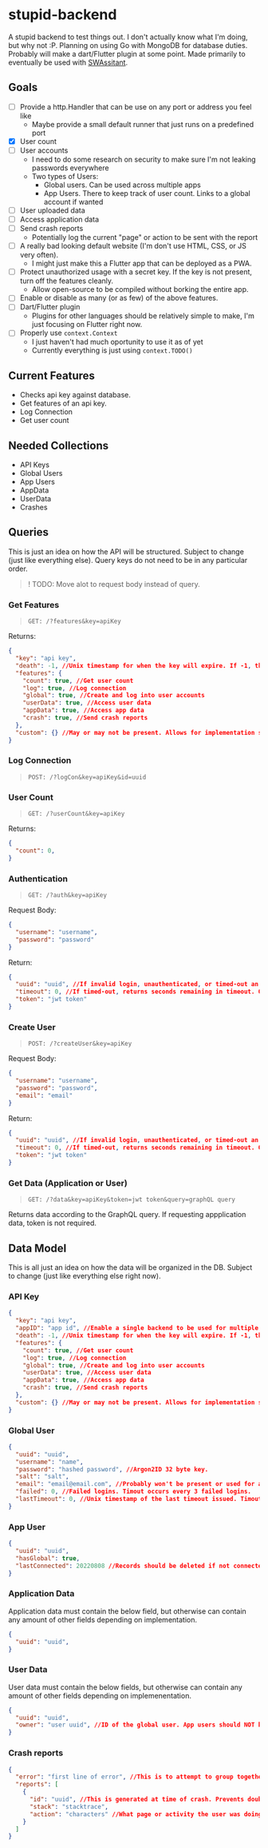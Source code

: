 # stupid-backend

A stupid backend to test things out. I don't actually know what I'm doing, but why not :P. Planning on using Go with MongoDB for database duties. Probably will make a dart/Flutter plugin at some point. Made primarily to eventually be used with [SWAssitant](https://github.com/CalebQ42/SWAssistant).

## Goals

- [ ] Provide a http.Handler that can be use on any port or address you feel like
  - Maybe provide a small default runner that just runs on a predefined port
- [X] User count
- [ ] User accounts
  - I need to do some research on security to make sure I'm not leaking passwords everywhere
  - Two types of Users:
    - Global users. Can be used across multiple apps
    - App Users. There to keep track of user count. Links to a global account if wanted
- [ ] User uploaded data
- [ ] Access application data
- [ ] Send crash reports
  - Potentially log the current "page" or action to be sent with the report
- [ ] A really bad looking default website (I'm don't use HTML, CSS, or JS very often).
  - I might just make this a Flutter app that can be deployed as a PWA.
- [ ] Protect unauthorized usage with a secret key. If the key is not present, turn off the features cleanly.
  - Allow open-source to be compiled without borking the entire app.
- [ ] Enable or disable as many (or as few) of the above features.
- [ ] Dart/Flutter plugin
  - Plugins for other languages should be relatively simple to make, I'm just focusing on Flutter right now.
- [ ] Properly use `context.Context`
  - I just haven't had much oportunity to use it as of yet
  - Currently everything is just using `context.TODO()`

## Current Features

- Checks api key against database.
- Get features of an api key.
- Log Connection
- Get user count

## Needed Collections

- API Keys
- Global Users
- App Users
- AppData
- UserData
- Crashes

## Queries

This is just an idea on how the API will be structured. Subject to change (just like everything else). Query keys do not need to be in any particular order.

>! TODO: Move alot to request body instead of query.

### Get Features

> `GET: /?features&key=apiKey`

Returns:

```JSON
{
  "key": "api key",
  "death": -1, //Unix timestamp for when the key will expire. If -1, the key has no planned expiration (a key can be revoked at any point in time).
  "features": {
    "count": true, //Get user count
    "log": true, //Log connection
    "global": true, //Create and log into user accounts
    "userData": true, //Access user data
    "appData": true, //Access app data
    "crash": true, //Send crash reports
  },
  "custom": {} //May or may not be present. Allows for implementation specific permissions.
}
```

### Log Connection

> `POST: /?logCon&key=apiKey&id=uuid`

### User Count

> `GET: /?userCount&key=apiKey`

Returns:

```JSON
{
  "count": 0,
}
```

### Authentication

> `GET: /?auth&key=apiKey`

Request Body:

```JSON
{
  "username": "username",
  "password": "password"
}
```

Return:

```JSON
{
  "uuid": "uuid", //If invalid login, unauthenticated, or timed-out an empty string is returned.
  "timeout": 0, //If timed-out, returns seconds remaining in timeout. Otherwise returns 0.
  "token": "jwt token"
}
```

### Create User

> `POST: /?createUser&key=apiKey`

Request Body:

```JSON
{
  "username": "username",
  "password": "password",
  "email": "email"
}
```

Return:

```JSON
{
  "uuid": "uuid", //If invalid login, unauthenticated, or timed-out an empty string is returned.
  "timeout": 0, //If timed-out, returns seconds remaining in timeout. Otherwise returns 0.
  "token": "jwt token"
}
```

### Get Data (Application or User)

> `GET: /?data&key=apiKey&token=jwt token&query=graphQL query`

Returns data according to the GraphQL query. If requesting appplication data, token is not required.

## Data Model

This is all just an idea on how the data will be organized in the DB. Subject to change (just like everything else right now).

### API Key

```JSON
{
  "key": "api key",
  "appID": "app id", //Enable a single backend to be used for multiple apps easily.
  "death": -1, //Unix timestamp for when the key will expire. If -1, the key has no planned expiration (a key can be revoked at any point in time).
  "features": {
    "count": true, //Get user count
    "log": true, //Log connection
    "global": true, //Create and log into user accounts
    "userData": true, //Access user data
    "appData": true, //Access app data
    "crash": true, //Send crash reports
  },
  "custom": {} //May or may not be present. Allows for implementation specific permissions. Should follow the same structure as features.
}
```

### Global User

```JSON
{
  "uuid": "uuid",
  "username": "name",
  "password": "hashed password", //Argon2ID 32 byte key.
  "salt": "salt",
  "email": "email@email.com", //Probably won't be present or used for a while. Only present to be used in the future for account recovery.
  "failed": 0, //Failed logins. Timout occurs every 3 failed logins.
  "lastTimeout": 0, //Unix timestamp of the last timeout issued. Timout is 3^((failed/3)-1) minutes, maxing out at 18 failed attempts for a little over 4 hours of timeout.
}
```

### App User

```JSON
{
  "uuid": "uuid",
  "hasGlobal": true,
  "lastConnected": 20220808 //Records should be deleted if not connected after 30 days.
}
```

### Application Data

Application data must contain the below field, but otherwise can contain any amount of other fields depending on implementation.

```JSON
{
  "uuid": "uuid",
}
```

### User Data

User data must contain the below fields, but otherwise can contain any amount of other fields depending on implemenentation.

```JSON
{
  "uuid": "uuid",
  "owner": "user uuid", //ID of the global user. App users should NOT have info stored.
}
```

### Crash reports

```JSON
{
  "error": "first line of error", //This is to attempt to group together multiple instances of the same error. Possibly might need to be something different.
  "reports": [
    {
      "id": "uuid", //This is generated at time of crash. Prevents double sending of crash reports (such as if the report needs to be sent on next app launch)
      "stack": "stacktrace",
      "action": "characters" //What page or activity the user was doing.
    }
  ]
}
```
